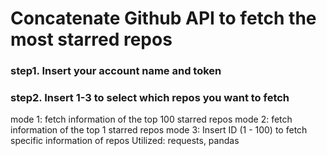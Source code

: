 # Concatenate Github API to fetch the most starred repos
### step1. Insert your account name and token
### step2. Insert 1-3 to select which repos you want to fetch
mode 1: fetch information of the top 100 starred repos
mode 2: fetch information of the top 1 starred repos
mode 3: Insert ID (1 - 100) to fetch specific information of repos
Utilized: requests, pandas